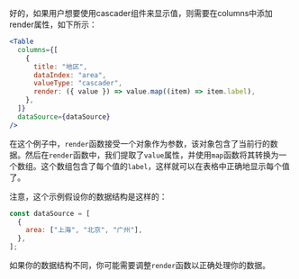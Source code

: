 好的，如果用户想要使用cascader组件来显示值，则需要在columns中添加render属性，如下所示：

```jsx
<Table
  columns={[
    {
      title: "地区",
      dataIndex: "area",
      valueType: "cascader",
      render: ({ value }) => value.map((item) => item.label),
    },
  ]}
  dataSource={dataSource}
/>
```

在这个例子中，`render`函数接受一个对象作为参数，该对象包含了当前行的数据。然后在`render`函数中，我们提取了`value`属性，并使用`map`函数将其转换为一个数组。这个数组包含了每个值的`label`，这样就可以在表格中正确地显示每个值了。

注意，这个示例假设你的数据结构是这样的：

```jsx
const dataSource = [
  {
    area: ["上海", "北京", "广州"],
  },
];
```

如果你的数据结构不同，你可能需要调整`render`函数以正确处理你的数据。
